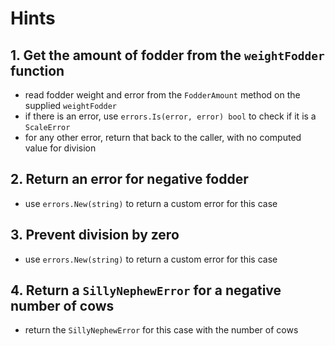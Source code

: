 # Hints

## 1. Get the amount of fodder from the `weightFodder` function

* read fodder weight and error from the `FodderAmount` method on the supplied `weightFodder`
* if there is an error, use `errors.Is(error, error) bool` to check if it is a `ScaleError`
* for any other error, return that back to the caller, with no computed value for division

## 2. Return an error for negative fodder

* use `errors.New(string)` to return a custom error for this case

## 3. Prevent division by zero

* use `errors.New(string)` to return a custom error for this case

## 4. Return a `SillyNephewError` for a negative number of cows

* return the `SillyNephewError` for this case with the number of cows
